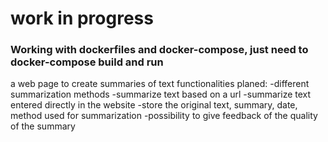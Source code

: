 # work in progress

### Working with dockerfiles and docker-compose, just need to docker-compose build and run

a web page to create summaries of text
functionalities planed:
-different summarization methods
-summarize text based on a url
-summarize text entered directly in the website
-store the original text, summary, date, method used for summarization
-possibility to give feedback of the quality of the summary
